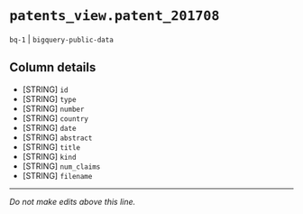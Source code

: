 # `patents_view.patent_201708`
`bq-1` | `bigquery-public-data`

## Column details
* [STRING]    `id`
* [STRING]    `type`
* [STRING]    `number`
* [STRING]    `country`
* [STRING]    `date`
* [STRING]    `abstract`
* [STRING]    `title`
* [STRING]    `kind`
* [STRING]    `num_claims`
* [STRING]    `filename`

-------------------------------------------------------------------------------
*Do not make edits above this line.*
